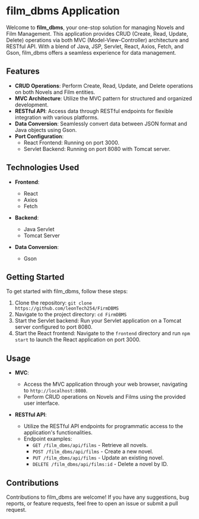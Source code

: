 #
# film_dbms Application

Welcome to **film_dbms**, your one-stop solution for managing Novels and Film Management. This application provides CRUD (Create, Read, Update, Delete) operations via both MVC (Model-View-Controller) architecture and RESTful API. With a blend of Java, JSP, Servlet, React, Axios, Fetch, and Gson, film_dbms offers a seamless experience for data management.

## Features

- **CRUD Operations**: Perform Create, Read, Update, and Delete operations on both Novels and Film entities.
- **MVC Architecture**: Utilize the MVC pattern for structured and organized development.
- **RESTful API**: Access data through RESTful endpoints for flexible integration with various platforms.
- **Data Conversion**: Seamlessly convert data between JSON format and Java objects using Gson.
- **Port Configuration**:
  - React Frontend: Running on port 3000.
  - Servlet Backend: Running on port 8080 with Tomcat server.

## Technologies Used

- **Frontend**:
  - React
  - Axios
  - Fetch

- **Backend**:
  - Java Servlet
  - Tomcat Server

- **Data Conversion**:
  - Gson

## Getting Started

To get started with film_dbms, follow these steps:

1. Clone the repository: `git clone https://github.com/leonTech254/FirmDBMS`
2. Navigate to the project directory: `cd FirmDBMS`
3. Start the Servlet backend: Run your Servlet application on a Tomcat server configured to port 8080.
4. Start the React frontend: Navigate to the `frontend` directory and run `npm start` to launch the React application on port 3000.

## Usage

- **MVC**:
  - Access the MVC application through your web browser, navigating to `http://localhost:8080`.
  - Perform CRUD operations on Novels and Films using the provided user interface.

- **RESTful API**:
  - Utilize the RESTful API endpoints for programmatic access to the application's functionalities.
  - Endpoint examples:
    - `GET /film_dbms/api/films` - Retrieve all novels.
    - `POST /film_dbms/api/films` - Create a new novel.
    - `PUT /film_dbms/api/films` - Update an existing novel.
    - `DELETE /film_dbms/api/films:id` - Delete a novel by ID.

## Contributions

Contributions to film_dbms are welcome! If you have any suggestions, bug reports, or feature requests, feel free to open an issue or submit a pull request.
